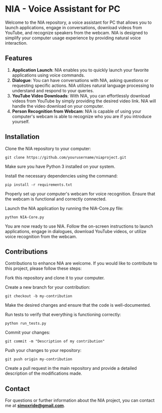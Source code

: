 # NIA - Voice Assistant for PC
Welcome to the NIA repository, a voice assistant for PC that allows you to launch applications, engage in conversations, download videos from YouTube, and recognize speakers from the webcam. NIA is designed to simplify your computer usage experience by providing natural voice interaction.
## Features
1. **Application Launch**: NIA enables you to quickly launch your favorite applications using voice commands.
2. **Dialogue**: You can have conversations with NIA, asking questions or requesting specific actions. NIA utilizes natural language processing to understand and respond to your queries.
3. **YouTube Video Downloads**: With NIA, you can effortlessly download videos from YouTube by simply providing the desired video link. NIA will handle the video download on your computer.
4. **Person Recognition from Webcam**: NIA is capable of using your computer's webcam is able to recognize who you are if you introduce yourself. 
## Installation
Clone the NIA repository to your computer:
```
git clone https://github.com/yourusername/niaproject.git
```
Make sure you have Python 3 installed on your system.

Install the necessary dependencies using the command:
```
pip install -r requirements.txt
```

Properly set up your computer's webcam for voice recognition. Ensure that the webcam is functional and correctly connected.

Launch the NIA application by running the NIA-Core.py file:
```
python NIA-Core.py
```
You are now ready to use NIA. Follow the on-screen instructions to launch applications, engage in dialogues, download YouTube videos, or utilize voice recognition from the webcam.

## Contributions
Contributions to enhance NIA are welcome. If you would like to contribute to this project, please follow these steps:

Fork this repository and clone it to your computer.

Create a new branch for your contribution:
```
git checkout -b my-contribution
```
Make the desired changes and ensure that the code is well-documented.

Run tests to verify that everything is functioning correctly:
```
python run_tests.py
```
Commit your changes:
```
git commit -m "Description of my contribution"
```
Push your changes to your repository:
```
git push origin my-contribution
```
Create a pull request in the main repository and provide a detailed description of the modifications made.

## Contact
For questions or further information about the NIA project, you can contact me at **simoxride@gmail.com**.

